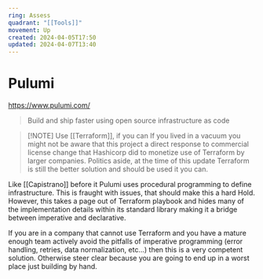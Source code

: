 ```yaml
---
ring: Assess
quadrant: "[[Tools]]"
movement: Up
created: 2024-04-05T17:50
updated: 2024-04-07T13:40
---
```

# Pulumi

https://www.pulumi.com/

> Build and ship faster using open source infrastructure as code


> [!NOTE] Use [[Terraform]], if you can
> If you lived in a vacuum you might not be aware that this project a direct response to commercial license change that Hashicorp did to monetize use of Terraform by larger companies.  Politics aside, at the time of this update Terraform is still the better solution and should be used it you can.

Like [[Capistrano]] before it Pulumi uses procedural programming to define infrastructure.  This is fraught with issues, that should make this a hard Hold.  However, this takes a page out of Terraform playbook and hides many of the implementation details within its standard library making it a bridge between imperative and declarative.

If you are in a company that cannot use Terraform and you have a mature enough team actively avoid the pitfalls of imperative programming (error handling, retries, data normalization, etc...) then this is a very competent solution.  Otherwise steer clear because you are going to end up in a worst place just building by hand.
